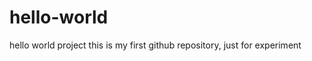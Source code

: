 hello-world
===========

hello world project
this is my first github repository, just for experiment
